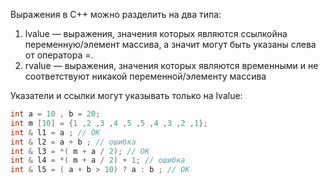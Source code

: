   Выражения в C++ можно разделить на два типа:

1. lvalue — выражения, значения которых являются ссылкойна переменную/элемент массива, а значит могут быть указаны слева от оператора =.
2. rvalue — выражения, значения которых являются временными и не соответствуют никакой переменной/элементу массива
  
  Указатели и ссылки могут указывать только на lvalue:
  
```C++ 
int a = 10 , b = 20;
int m [10] = {1 ,2 ,3 ,4 ,5 ,5 ,4 ,3 ,2 ,1};
int & l1 = a ; // OK
int & l2 = a + b ; // ошибка
int & l3 = *( m + a / 2); // OK
int & l4 = *( m + a / 2) + 1; // ошибка
int & l5 = ( a + b > 10) ? a : b ; // OK
```
